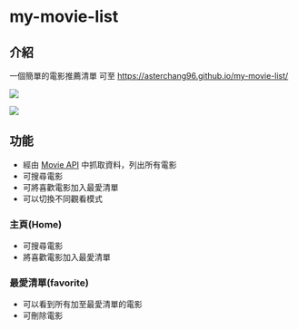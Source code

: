 # my-movie-list 

## 介紹

一個簡單的電影推薦清單
可至 https://asterchang96.github.io/my-movie-list/ 

![](https://i.imgur.com/pd0eWRW.jpg)

![](https://i.imgur.com/rMwBUjg.png)

## 功能
- 經由 [Movie API](https://movie-list.alphacamp.io/api/v1/movies) 中抓取資料，列出所有電影
- 可搜尋電影
- 可將喜歡電影加入最愛清單
- 可以切換不同觀看模式

### 主頁(Home)
- 可搜尋電影
- 將喜歡電影加入最愛清單

### 最愛清單(favorite)
- 可以看到所有加至最愛清單的電影
- 可刪除電影


 
